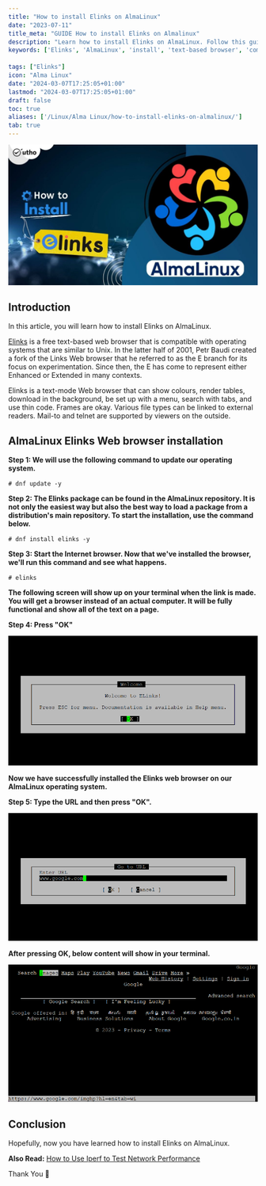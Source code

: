 ```yaml
---
title: "How to install Elinks on AlmaLinux"
date: "2023-07-11"
title_meta: "GUIDE How to install Elinks on Almalinux"
description: "Learn how to install Elinks on AlmaLinux. Follow this guide to set up Elinks, a text-based web browser, and navigate the web from the command line."
keywords: ['Elinks', 'AlmaLinux', 'install', 'text-based browser', 'command line', 'web browser', 'terminal']

tags: ["Elinks"]
icon: "Alma Linux"
date: "2024-03-07T17:25:05+01:00"
lastmod: "2024-03-07T17:25:05+01:00" 
draft: false
toc: true
aliases: ['/Linux/Alma Linux/how-to-install-elinks-on-almalinux/']
tab: true
---
```


![How to install Elinks on AlmaLinux](images/How-to-install-Elinks-on-AlmaLinux-1024x576.jpg)

## Introduction

In this article, you will learn how to install Elinks on AlmaLinux.

[Elinks](https://en.wikipedia.org/wiki/ELinks) is a free text-based web browser that is compatible with operating systems that are similar to Unix. In the latter half of 2001, Petr Baudi created a fork of the Links Web browser that he referred to as the E branch for its focus on experimentation. Since then, the E has come to represent either Enhanced or Extended in many contexts.

Elinks is a text-mode Web browser that can show colours, render tables, download in the background, be set up with a menu, search with tabs, and use thin code. Frames are okay. Various file types can be linked to external readers. Mail-to and telnet are supported by viewers on the outside.

## AlmaLinux Elinks Web browser installation

**Step 1: We will use the following command to update our operating system.**

```
# dnf update -y

```

**Step 2: The Elinks package can be found in the AlmaLinux repository. It is not only the easiest way but also the best way to load a package from a distribution's main repository. To start the installation, use the command below.**

```
# dnf install elinks -y

```

**Step 3: Start the Internet browser. Now that we've installed the browser, we'll run this command and see what happens.**

```
# elinks

```

**The following screen will show up on your terminal when the link is made. You will get a browser instead of an actual computer. It will be fully functional and show all of the text on a page.**

**Step 4: Press "OK"**

![How to install Elinks on AlmaLinux](images/1-30.png)

**Now we have successfully installed the Elinks web browser on our AlmaLinux operating system.**

**Step 5: Type the URL and then press "OK".**

![How to install Elinks on AlmaLinux](images/2-23.png)

**After pressing OK, below content will show in your terminal.**

![install Elinks on AlmaLinux](images/image-1209.png)

## Conclusion

Hopefully, now you have learned how to install Elinks on AlmaLinux.

**Also Read:** [How to Use Iperf to Test Network Performance](https://utho.com/docs/tutorial/how-to-use-iperf-to-test-network-performance/)

Thank You 🙂
